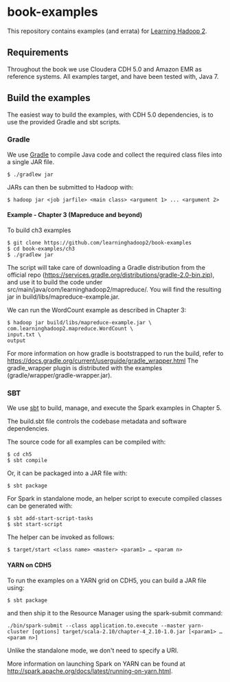 # book-examples

This repository contains examples (and errata) for [Learning Hadoop 2](http://learninghadoop2.com).

## Requirements

Throughout the book we use Cloudera CDH 5.0 and Amazon EMR as reference systems. All examples target, 
and have been tested with, Java 7.

## Build the examples
The easiest way to build the examples, with CDH 5.0 dependencies, is to use the provided Gradle and sbt scripts.

### Gradle 
We use [Gradle](https://gradle.org) to compile Java code and collect the required class files into a single JAR file.

```{bash}
$ ./gradlew jar
```

JARs can then be submitted to Hadoop with:

```{bash}
$ hadoop jar <job jarfile> <main class> <argument 1> ... <argument 2>
```

#### Example - Chapter 3 (Mapreduce and beyond)

To build ch3 examples 
```{bash}
$ git clone https://github.com/learninghadoop2/book-examples
$ cd book-examples/ch3
$ ./gradlew jar
```

The script will  take care of downloading a Gradle distribution from
the official repo
(https://services.gradle.org/distributions/gradle-2.0-bin.zip),
and use it to build the code under
src/main/java/com/learninghadoop2/mapreduce/. You will find the
resulting jar in build/libs/mapreduce-example.jar.

We can run the WordCount example as described in Chapter 3:
```{bash}
$ hadoop jar build/libs/mapreduce-example.jar \
com.learninghadoop2.mapreduce.WordCount \
input.txt \
output
```


For more information on how gradle is bootstrapped to run the build,
refer to https://docs.gradle.org/current/userguide/gradle_wrapper.html
The gradle_wrapper plugin is distributed with the examples 
(gradle/wrapper/gradle-wrapper.jar).


### SBT

We use [sbt](www.scala-sbt.org) to build, manage, and execute the Spark examples in Chapter 5.

The build.sbt file controls the codebase metadata and software dependencies.

The source code for all examples can be compiled with:
```{bash}
$ cd ch5
$ sbt compile
```

Or, it can be packaged into a JAR file with:
```{bash}
$ sbt package
```

For Spark in standalone mode, an helper script to execute compiled classes can be generated with:
```{bash}
$ sbt add-start-script-tasks
$ sbt start-script
```
The helper can be invoked as follows:

```{bash}
$ target/start <class name> <master> <param1> … <param n>
```


#### YARN on CDH5

To run the examples on a YARN grid on CDH5, you can build a JAR file using:
```{bash}
$ sbt package
```

and then ship it to the Resource Manager using the spark-submit command:

```{bash}
./bin/spark-submit --class application.to.execute --master yarn-cluster [options] target/scala-2.10/chapter-4_2.10-1.0.jar [<param1> … <param n>]
```
Unlike the standalone mode, we don't need to specify a <master> URI. 

More information on launching Spark on YARN can be found at http://spark.apache.org/docs/latest/running-on-yarn.html.
